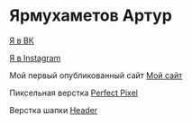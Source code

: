 # Ярмухаметов Артур

[Я в ВК](https://vk.com/mutnobrat "ВК")

[Я в Instagram](https://www.instagram.com/_artuurr__/ "Instagram")

Мой первый опубликованный сайт [Мой сайт](yarmuxametov.github.io/github/site_1/ "Преимущества")

Пиксельная верстка [Perfect Pixel](yarmuxametov.github.io/perfect_pixel/ "Пиксельная  верстка")

Верстка шапки [Header](yarmuxametov.github.io/src/ "Верстка шапки ")
